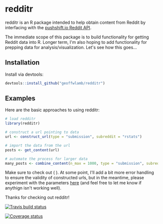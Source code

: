 # redditr
redditr is an R package intended to help obtain content from Reddit by interfacing with the <a href = "https://github.com/pushshift/api"> pushshift.io Reddit API</a>.

The immediate scope of this package is to build functionality for getting Reddit data into R. Longer term, I'm also hoping to add functionality for prepping data for analysis/visualization. Let's see how this goes...

## Installation
Install via devtools:
``` r
devtools::install_github("geoffwlamb/redditr")
```
## Examples
Here are the basic approaches to using redditr:
``` r
# load redditr
library(redditr)

# construct a url pointing to data
url <- construct_url(type = "submission", subreddit = "rstats")

# import the data from the url
posts <- get_content(url)

# automate the process for larger data
many_posts <- combine_content(n_max = 1000, type = "submission", subreddit = "rstats")
```

Make sure to check out ( ). At some point, I'll add a bit more error handling to ensure the validity of constructed urls, but in the meantime, please experiment with the parameters <a href = "https://github.com/pushshift/api#search-parameters-for-comments"> here</a> (and feel free to let me know if anythign isn't working well).

Thanks for checking out redditr!


[![Travis build status](https://travis-ci.org/geoffwlamb/redditr.svg?branch=master)](https://travis-ci.org/geoffwlamb/redditr)

[![Coverage status](https://codecov.io/gh/geoffwlamb/redditr/branch/master/graph/badge.svg)](https://codecov.io/github/geoffwlamb/redditr?branch=master)
